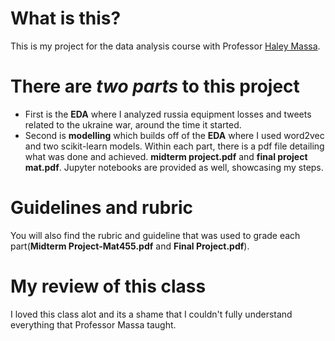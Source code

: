 # What is this?
This is my project for the data analysis course with Professor [Haley Massa](https://www.linkedin.com/in/haley-massa-b25b01109/).
# There are *two parts* to this project 
* First is the **EDA** where I analyzed russia equipment losses and tweets related to the ukraine war, around the time it started.
* Second is **modelling** which builds off of the **EDA** where I used word2vec and two scikit-learn models. Within each part, there is a pdf file detailing what was done and achieved. **midterm project.pdf** and **final project mat.pdf**. 
Jupyter notebooks are provided as well, showcasing my steps.
# Guidelines and rubric
 You will also find the rubric and guideline that was used to grade each part(**Midterm Project-Mat455.pdf** and **Final Project.pdf**).
# My review of this class
I loved this class alot and its a shame that I couldn't fully understand everything that Professor Massa taught.
